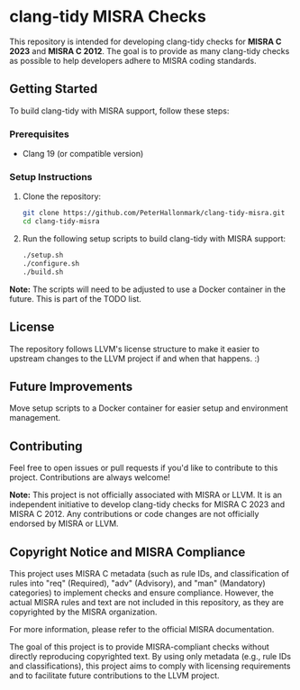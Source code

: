 # clang-tidy MISRA Checks

This repository is intended for developing clang-tidy checks for **MISRA C 2023** and **MISRA C 2012**. The goal is to provide as many clang-tidy checks as possible to help developers adhere to MISRA coding standards.

## Getting Started

To build clang-tidy with MISRA support, follow these steps:

### Prerequisites
- Clang 19 (or compatible version)

### Setup Instructions

1. Clone the repository:
   ```bash
   git clone https://github.com/PeterHallonmark/clang-tidy-misra.git
   cd clang-tidy-misra

2. Run the following setup scripts to build clang-tidy with MISRA support:
   ```bash
   ./setup.sh
   ./configure.sh
   ./build.sh

**Note:** The scripts will need to be adjusted to use a Docker container in the future. This is part of the TODO list.

## License

The repository follows LLVM's license structure to make it easier to upstream changes to the LLVM project if and when that happens. :)

## Future Improvements

Move setup scripts to a Docker container for easier setup and environment management.

## Contributing

Feel free to open issues or pull requests if you'd like to contribute to this project. Contributions are always welcome!

**Note:** This project is not officially associated with MISRA or LLVM. It is an independent initiative to develop clang-tidy checks for MISRA C 2023 and MISRA C 2012. Any contributions or code changes are not officially endorsed by MISRA or LLVM.

## Copyright Notice and MISRA Compliance

This project uses MISRA C metadata (such as rule IDs, and classification of rules into "req" (Required), "adv" (Advisory), and "man" (Mandatory) categories) to implement checks and ensure compliance. However, the actual MISRA rules and text are not included in this repository, as they are copyrighted by the MISRA organization.

For more information, please refer to the official MISRA documentation.

The goal of this project is to provide MISRA-compliant checks without directly reproducing copyrighted text. By using only metadata (e.g., rule IDs and classifications), this project aims to comply with licensing requirements and to facilitate future contributions to the LLVM project.
